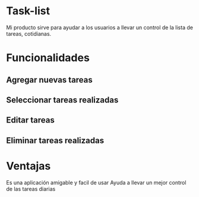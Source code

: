 # Task-list
Mi producto sirve para ayudar a los usuarios a llevar un control de la lista de tareas, cotidianas.

# Funcionalidades

## Agregar nuevas tareas
## Seleccionar tareas realizadas
## Editar tareas
## Eliminar tareas realizadas 


# Ventajas 
Es una aplicación amigable y facil de usar 
Ayuda a llevar un mejor control de las tareas diarias




